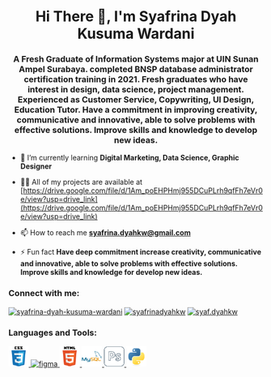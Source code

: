<h1 align="center">Hi There 👋, I'm Syafrina Dyah Kusuma Wardani</h1>
<h3 align="center">A Fresh Graduate of Information Systems major at UIN Sunan Ampel Surabaya. completed BNSP database administrator certification training in 2021. Fresh graduates who have interest in design, data science, project management. Experienced as Customer Service, Copywriting, UI Design, Education Tutor. Have a commitment in improving creativity, communicative and innovative, able to solve problems with effective solutions. Improve skills and knowledge to develop new ideas.</h3>



- 🌱 I’m currently learning **Digital Marketing, Data Science, Graphic Designer**

- 👨‍💻 All of my projects are available at [https://drive.google.com/file/d/1Am_poEHPHmj955DCuPLrh9qfFh7eVr0e/view?usp=drive_link](https://drive.google.com/file/d/1Am_poEHPHmj955DCuPLrh9qfFh7eVr0e/view?usp=drive_link)

- 📫 How to reach me **syafrina.dyahkw@gmail.com**

- ⚡ Fun fact **Have deep commitment increase creativity, communicative and innovative, able to solve problems with effective solutions. Improve skills and knowledge for develop new ideas.**

<h3 align="left">Connect with me:</h3>
<p align="left">
<a href="https://linkedin.com/in/syafrina-dyah-kusuma-wardani" target="blank"><img align="center" src="https://raw.githubusercontent.com/rahuldkjain/github-profile-readme-generator/master/src/images/icons/Social/linked-in-alt.svg" alt="syafrina-dyah-kusuma-wardani" height="30" width="40" /></a>
<a href="https://fb.com/syafrinadyahkw" target="blank"><img align="center" src="https://raw.githubusercontent.com/rahuldkjain/github-profile-readme-generator/master/src/images/icons/Social/facebook.svg" alt="syafrinadyahkw" height="30" width="40" /></a>
<a href="https://instagram.com/syaf.dyahkw" target="blank"><img align="center" src="https://raw.githubusercontent.com/rahuldkjain/github-profile-readme-generator/master/src/images/icons/Social/instagram.svg" alt="syaf.dyahkw" height="30" width="40" /></a>
</p>

<h3 align="left">Languages and Tools:</h3>
<p align="left"> <a href="https://www.w3schools.com/css/" target="_blank" rel="noreferrer"> <img src="https://raw.githubusercontent.com/devicons/devicon/master/icons/css3/css3-original-wordmark.svg" alt="css3" width="40" height="40"/> </a> <a href="https://www.figma.com/" target="_blank" rel="noreferrer"> <img src="https://www.vectorlogo.zone/logos/figma/figma-icon.svg" alt="figma" width="40" height="40"/> </a> <a href="https://www.w3.org/html/" target="_blank" rel="noreferrer"> <img src="https://raw.githubusercontent.com/devicons/devicon/master/icons/html5/html5-original-wordmark.svg" alt="html5" width="40" height="40"/> </a> <a href="https://www.mysql.com/" target="_blank" rel="noreferrer"> <img src="https://raw.githubusercontent.com/devicons/devicon/master/icons/mysql/mysql-original-wordmark.svg" alt="mysql" width="40" height="40"/> </a> <a href="https://www.photoshop.com/en" target="_blank" rel="noreferrer"> <img src="https://raw.githubusercontent.com/devicons/devicon/master/icons/photoshop/photoshop-line.svg" alt="photoshop" width="40" height="40"/> </a> <a href="https://www.python.org" target="_blank" rel="noreferrer"> <img src="https://raw.githubusercontent.com/devicons/devicon/master/icons/python/python-original.svg" alt="python" width="40" height="40"/> </a> </p>

